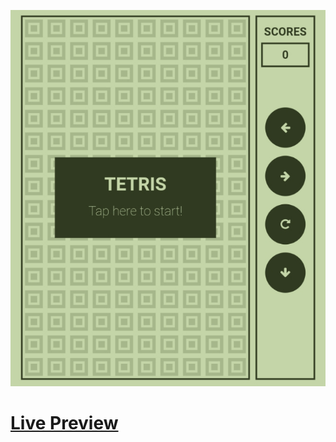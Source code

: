 ![Screenshot](https://github.com/Kallpolo/Tetris3/blob/main/demo.jpg)

# [Live Preview](https://kallpolo.github.io/Tetris3/)

